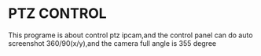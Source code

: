 # PTZ CONTROL
This programe is about control ptz ipcam,and the control panel can do auto screenshot 360/90(x/y),and the camera full angle is 355 degree
